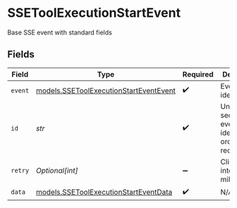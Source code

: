 # SSEToolExecutionStartEvent

Base SSE event with standard fields


## Fields

| Field                                                                                  | Type                                                                                   | Required                                                                               | Description                                                                            | Example                                                                                |
| -------------------------------------------------------------------------------------- | -------------------------------------------------------------------------------------- | -------------------------------------------------------------------------------------- | -------------------------------------------------------------------------------------- | -------------------------------------------------------------------------------------- |
| `event`                                                                                | [models.SSEToolExecutionStartEventEvent](../models/ssetoolexecutionstarteventevent.md) | :heavy_check_mark:                                                                     | Event type identifier                                                                  |                                                                                        |
| `id`                                                                                   | *str*                                                                                  | :heavy_check_mark:                                                                     | Unique sequential event identifier for ordering and reconnection                       | 1234567890                                                                             |
| `retry`                                                                                | *Optional[int]*                                                                        | :heavy_minus_sign:                                                                     | Client retry interval in milliseconds                                                  | 30000                                                                                  |
| `data`                                                                                 | [models.SSEToolExecutionStartEventData](../models/ssetoolexecutionstarteventdata.md)   | :heavy_check_mark:                                                                     | N/A                                                                                    |                                                                                        |